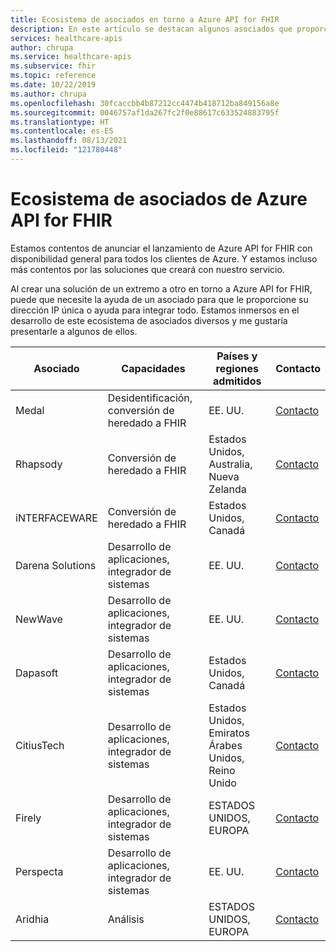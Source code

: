```yaml
---
title: Ecosistema de asociados en torno a Azure API for FHIR
description: En este artículo se destacan algunos asociados que proporcionan servicios exclusivos de consultoría o IP para crear una solución de un extremo a otro con Azure API for FHIR.
services: healthcare-apis
author: chrupa
ms.service: healthcare-apis
ms.subservice: fhir
ms.topic: reference
ms.date: 10/22/2019
ms.author: chrupa
ms.openlocfilehash: 30fcaccbb4b87212cc4474b418712ba849156a8e
ms.sourcegitcommit: 0046757af1da267fc2f0e88617c633524883795f
ms.translationtype: HT
ms.contentlocale: es-ES
ms.lasthandoff: 08/13/2021
ms.locfileid: "121780448"
---
```

# <a name="partner-ecosystem-for-azure-api-for-fhir"></a>Ecosistema de asociados de Azure API for FHIR
Estamos contentos de anunciar el lanzamiento de Azure API for FHIR con disponibilidad general para todos los clientes de Azure. Y estamos incluso más contentos por las soluciones que creará con nuestro servicio.  

Al crear una solución de un extremo a otro en torno a Azure API for FHIR, puede que necesite la ayuda de un asociado para que le proporcione su dirección IP única o ayuda para integrar todo. Estamos inmersos en el desarrollo de este ecosistema de asociados diversos y me gustaría presentarle a algunos de ellos.


| Asociado          | Capacidades                               | Países y regiones admitidos         | Contacto                                                                                                                                |
|------------------|--------------------------------------------|-----------------------------|----------------------------------------------------------------------------------------------------------------------------------------|
| Medal            | Desidentificación, conversión de heredado a FHIR  | EE. UU.                         | [Contacto](https://asab.squarespace.com/asab-medal/)                                                                                           |
| Rhapsody         | Conversión de heredado a FHIR                     | Estados Unidos, Australia, Nueva Zelanda | [Contacto](https://rhapsody.health/contact-us)                                                                                          |
| iNTERFACEWARE    | Conversión de heredado a FHIR                     | Estados Unidos, Canadá                 | [Contacto](https://www.interfaceware.com/contact)                                                                                  |
| Darena Solutions | Desarrollo de aplicaciones, integrador de sistemas | EE. UU.                         | [Contacto](https://www.darenasolutions.com/contact)                                                                                     |
| NewWave          | Desarrollo de aplicaciones, integrador de sistemas | EE. UU.                         | [Contacto](https://newwave.io/get-in-touch/)                                                                                            |
| Dapasoft         | Desarrollo de aplicaciones, integrador de sistemas | Estados Unidos, Canadá                 | [Contacto](https://www.dapasoft.com/contact-us/)                                                                                        |
| CitiusTech       | Desarrollo de aplicaciones, integrador de sistemas | Estados Unidos, Emiratos Árabes Unidos, Reino Unido                | [Contacto](https://azuremarketplace.microsoft.com/marketplace/apps/citiustech.ics?tab=Overview)                                         |
| Firely           | Desarrollo de aplicaciones, integrador de sistemas | ESTADOS UNIDOS, EUROPA                     | [Contacto](https://fire.ly/contact/)                                                                                                    |
| Perspecta        | Desarrollo de aplicaciones, integrador de sistemas | EE. UU.                         | [Contacto](https://perspecta.com/contact)                                                                                               |
| Aridhia          | Análisis                                  | ESTADOS UNIDOS, EUROPA                     | [Contacto](https://azuremarketplace.microsoft.com/marketplace/apps/aridhiainformatics.analytixagility_workspace_123?tab=Overview)       |
